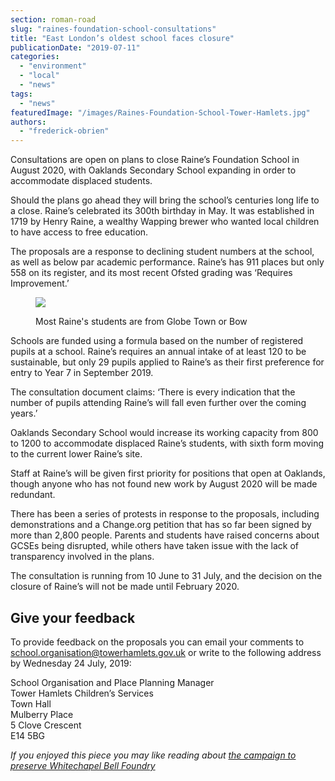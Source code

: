 ```yaml
---
section: roman-road
slug: "raines-foundation-school-consultations"
title: "East London’s oldest school faces closure"
publicationDate: "2019-07-11"
categories: 
  - "environment"
  - "local"
  - "news"
tags: 
  - "news"
featuredImage: "/images/Raines-Foundation-School-Tower-Hamlets.jpg"
authors: 
  - "frederick-obrien"
---
```


Consultations are open on plans to close Raine’s Foundation School in August 2020, with Oaklands Secondary School expanding in order to accommodate displaced students. 

Should the plans go ahead they will bring the school’s centuries long life to a close. Raine’s celebrated its 300th birthday in May. It was established in 1719 by Henry Raine, a wealthy Wapping brewer who wanted local children to have access to free education.

The proposals are a response to declining student numbers at the school, as well as below par academic performance. Raine’s has 911 places but only 558 on its register, and its most recent Ofsted grading was ‘Requires Improvement.’ 

<figure>

![](/images/Pupil-locations-1.png)

<figcaption>

Most Raine's students are from Globe Town or Bow

</figcaption>

</figure>

Schools are funded using a formula based on the number of registered pupils at a school. Raine’s requires an annual intake of at least 120 to be sustainable, but only 29 pupils applied to Raine’s as their first preference for entry to Year 7 in September 2019.

The consultation document claims: ‘There is every indication that the number of pupils attending Raine’s will fall even further over the coming years.’

Oaklands Secondary School would increase its working capacity from 800 to 1200 to accommodate displaced Raine’s students, with sixth form moving to the current lower Raine’s site. 

Staff at Raine’s will be given first priority for positions that open at Oaklands, though anyone who has not found new work by August 2020 will be made redundant. 

There has been a series of protests in response to the proposals, including demonstrations and a Change.org petition that has so far been signed by more than 2,800 people. Parents and students have raised concerns about GCSEs being disrupted, while others have taken issue with the lack of transparency involved in the plans.  

The consultation is running from 10 June to 31 July, and the decision on the closure of Raine’s will not be made until February 2020.

## Give your feedback

To provide feedback on the proposals you can email your comments to school.organisation@towerhamlets.gov.uk or write to the following address by Wednesday 24 July, 2019:

School Organisation and Place Planning Manager  
Tower Hamlets Children’s Services  
Town Hall  
Mulberry Place  
5 Clove Crescent  
E14 5BG

_If you enjoyed this piece you may like reading about [the campaign to preserve Whitechapel Bell Foundry](https://romanroadlondon.com/save-whitechapel-bell-foundry/)_
